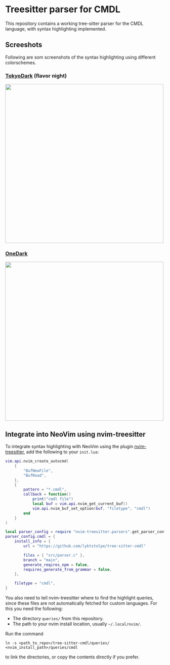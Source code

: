 # Treesitter parser for CMDL

This repository contains a working tree-sitter parser for the CMDL language, with syntax highlighting implemented.

## Screeshots

Following are som screenshots of the syntax highlighting using different colorschemes.

### [TokyoDark](https://github.com/tiagovla/tokyodark.nvim) (flavor night)

<img src="https://github.com/lyktstolpe/tree-sitter-cmdl/assets/37225272/9b3a06f5-5ccb-4206-b433-86824c7474c7" width = "500"/>

### [OneDark](https://github.com/navarasu/onedark.nvim)

<img src="https://github.com/lyktstolpe/tree-sitter-cmdl/assets/37225272/2da58718-9121-44bb-9ffc-f399defe3f6b" width = "500"/>

## Integrate into NeoVim using nvim-treesitter

To integrate syntax highlighting with NeoVim using the plugin [nvim-treesitter](https://github.com/nvim-treesitter/nvim-treesitter), add the following to your ```init.lua```:

```lua
vim.api.nvim_create_autocmd(
    {
        "BufNewFile",
        "BufRead",
    },
    {
        pattern = "*.cmdl",
        callback = function()
            print("cmdl file")
            local buf = vim.api.nvim_get_current_buf()
            vim.api.nvim_buf_set_option(buf, "filetype", "cmdl")
        end
    }
)

local parser_config = require "nvim-treesitter.parsers".get_parser_configs()
parser_config.cmdl = {
    install_info = {
        url = "https://github.com/lyktstolpe/tree-sitter-cmdl"

        files = { "src/parser.c" },
        branch = "main",
        generate_reqires_npm = false,
        requires_generate_from_grammar = false,
    },

    filetype = "cmdl",
}
```

You also need to tell nvim-treesitter where to find the highlight queries, since these files are not automatically fetched for custom languages. For this you need the following:

 * The directory ```queries/``` from this repository.
 * The path to your nvim install location, usually ```~/.local/nvim/```.

Run the command

```ln -s <path_to_repo>/tree-sitter-cmdl/queries/ <nvim_install_path>/queries/cmdl```

to link the directories, or copy the contents directly if you prefer.
